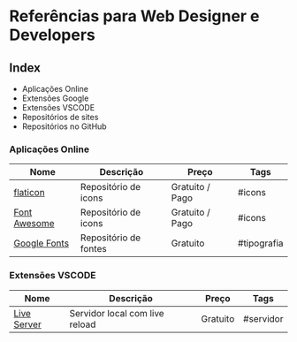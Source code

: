 # Referências para Web Designer e Developers

## Index

- Aplicações Online
- Extensões Google
- Extensões VSCODE
- Repositórios de sites
- Repositórios no GitHub

### Aplicações Online
Nome | Descrição | Preço | Tags
--- | ---  | --- | --- 
[flaticon](https://www.flaticon.com/) | Repositório de icons| Gratuito / Pago | #icons
[Font Awesome](https://fontawesome.com/) | Repositório de icons| Gratuito / Pago | #icons
[Google Fonts](https://fonts.google.com/) | Repositório de fontes | Gratuito | #tipografia

### Extensões VSCODE
Nome | Descrição | Preço | Tags
--- | ---  | --- | ---
[Live Server](https://marketplace.visualstudio.com/items?itemName=ritwickdey.LiveServer) | Servidor local com live reload  | Gratuito | #servidor